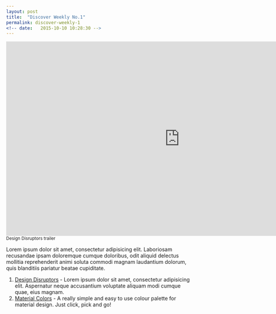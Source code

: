 ```yaml
---
layout: post
title:  "Discover Weekly No.1"
permalink: discover-weekly-1
<!-- date:   2015-10-10 10:28:30 -->
---
```


<p><iframe src="https://player.vimeo.com/video/140875675?color=c98c55&title=0&byline=0&portrait=0" width="940" height="528" frameborder="0" webkitallowfullscreen mozallowfullscreen allowfullscreen></iframe>
<small class="caption">Design Disruptors trailer</small>
</p>

Lorem ipsum dolor sit amet, consectetur adipisicing elit. Laboriosam recusandae ipsam doloremque cumque doloribus, odit aliquid delectus mollitia reprehenderit animi soluta commodi magnam laudantium dolorum, quis blanditiis pariatur beatae cupiditate.


1. [Design Disruptors](http://www.designdisruptors.com/) - Lorem ipsum dolor sit amet, consectetur adipisicing elit. Aspernatur neque accusantium voluptate aliquam modi cumque quae, eius magnam.
2. [Material Colors](http://materialuicolors.co/) - A really simple and easy to use colour palette for material design. Just click, pick and go!